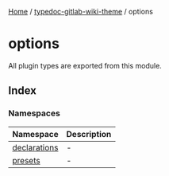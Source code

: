[Home](../../README.md) / [typedoc-gitlab-wiki-theme](../README.md) / options

# options

All plugin types are exported from this module.

## Index

### Namespaces

| Namespace                                         | Description |
| ------------------------------------------------- | ----------- |
| [declarations](namespaces/declarations/README.md) | -           |
| [presets](namespaces/presets/README.md)           | -           |
